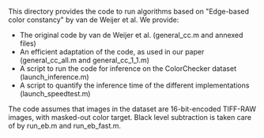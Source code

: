This directory provides the code to run algorithms based on "Edge-based color constancy" by van de Weijer et al.
We provide:
* The original code by van de Weijer et al. (general_cc.m and annexed files)
* An efficient adaptation of the code, as used in our paper (general_cc_all.m and general_cc_1_1.m)
* A script to run the code for inference on the ColorChecker dataset (launch_inference.m)
* A script to quantify the inference time of the different implementations (launch_speedtest.m)

The code assumes that images in the dataset are 16-bit-encoded TIFF-RAW images, with masked-out color target.
Black level subtraction is taken care of by run_eb.m and run_eb_fast.m.